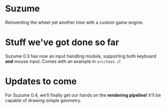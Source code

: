 # Suzume
Reinventing the wheel yet another time with a custom game engine.

# Stuff we've got done so far
Suzume 0.3 has now an input handling module, supporting both
keyboard **and** mouse input.
Comes with an example in `src/test.c`!

# Updates to come
For Suzume 0.4, we’ll finally get our hands on the **rendering 
pipeline!**  It’ll be capable of drawing simple geometry.
